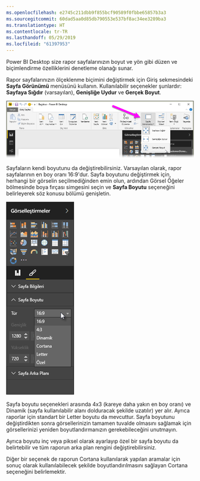 ```yaml
---
ms.openlocfilehash: e2745c211dbb9f855bcf90589f0fbbe65857b3a3
ms.sourcegitcommit: 60dad5aa0d85db790553e537bf8ac34ee3289ba3
ms.translationtype: HT
ms.contentlocale: tr-TR
ms.lasthandoff: 05/29/2019
ms.locfileid: "61397953"
---
```

Power BI Desktop size rapor sayfalarınızın boyut ve yön gibi düzen ve biçimlendirme özelliklerini denetleme olanağı sunar.

Rapor sayfalarınızın ölçeklenme biçimini değiştirmek için Giriş sekmesindeki **Sayfa Görünümü** menüsünü kullanın. Kullanılabilir seçenekler şunlardır: **Sayfaya Sığdır** (varsayılan), **Genişliğe Uydur** ve **Gerçek Boyut**.

![](media/3-11-page-layout-formatting/3-11_1.png)

Sayfaların kendi boyutunu da değiştirebilirsiniz. Varsayılan olarak, rapor sayfalarının en boy oranı 16:9'dur. Sayfa boyutunu değiştirmek için, herhangi bir görselin seçilmediğinden emin olun, ardından Görsel Öğeler bölmesinde boya fırçası simgesini seçin ve **Sayfa Boyutu** seçeneğini belirleyerek söz konusu bölümü genişletin.

![](media/3-11-page-layout-formatting/3-11_2.png)

Sayfa boyutu seçenekleri arasında 4x3 (kareye daha yakın en boy oranı) ve Dinamik (sayfa kullanılabilir alanı dolduracak şekilde uzatılır) yer alır. Ayrıca raporlar için standart bir Letter boyutu da mevcuttur. Sayfa boyutunu değiştirdikten sonra görsellerinizin tamamen tuvalde olmasını sağlamak için görsellerinizi yeniden boyutlandırmanızın gerekebileceğini unutmayın.

Ayrıca boyutu inç veya piksel olarak ayarlayıp özel bir sayfa boyutu da belirtebilir ve tüm raporun arka plan rengini değiştirebilirsiniz.

Diğer bir seçenek de raporun Cortana kullanılarak yapılan aramalar için sonuç olarak kullanılabilecek şekilde boyutlandırılmasını sağlayan Cortana seçeneğini belirlemektir.

